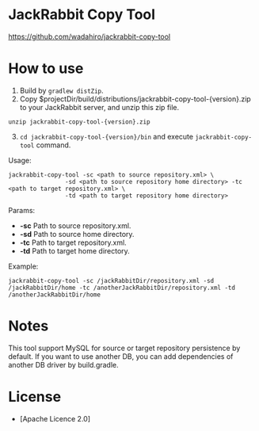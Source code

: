 JackRabbit Copy Tool
========================
https://github.com/wadahiro/jackrabbit-copy-tool

# How to use
1. Build by `gradlew distZip`.
2. Copy $projectDir/build/distributions/jackrabbit-copy-tool-{version}.zip to your JackRabbit server, and unzip this zip file.
```
unzip jackrabbit-copy-tool-{version}.zip
```
3. `cd jackrabbit-copy-tool-{version}/bin` and execute `jackrabbit-copy-tool` command.

Usage:

```
jackrabbit-copy-tool -sc <path to source repository.xml> \
                -sd <path to source repository home directory> -tc <path to target repository.xml> \
                -td <path to target repository home directory>
```

Params:

*  **-sc**
        Path to source repository.xml.
*  **-sd**
        Path to source home directory.
*  **-tc**
        Path to target repository.xml.
*  **-td**
        Path to target home directory.

Example:

```
jackrabbit-copy-tool -sc /jackRabbitDir/repository.xml -sd /jackRabbitDir/home -tc /anotherJackRabbitDir/repository.xml -td /anotherJackRabbitDir/home
```

# Notes
This tool support MySQL for source or target repository persistence by default.
If you want to use another DB, you can add dependencies of another DB driver by build.gradle.

# License
* [Apache Licence 2.0]
